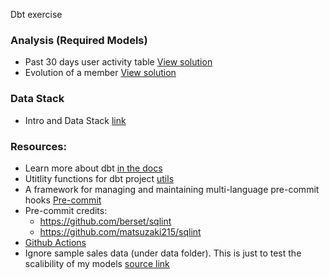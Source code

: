 Dbt exercise
 
### Analysis (Required Models)

- Past 30 days user activity table [View solution](https://github.com/faisalmaqbool94/dbt-exercise/blob/main/models/marts/activities/last_30_days_activities_v1.sql)
- Evolution of a member [View solution](https://github.com/faisalmaqbool94/dbt-exercise/blob/main/models/marts/evolution/user_company_stats_v1.sql)

### Data Stack

- Intro and Data Stack [link](https://docs.google.com/presentation/d/1u7R2M6pNzSH6UnEwMES801k-NuxFBDpJ/edit?usp=sharing&ouid=114582501525272580012&rtpof=true&sd=true)

### Resources:
- Learn more about dbt [in the docs](https://docs.getdbt.com/docs/introduction)
- Utitlity functions for dbt project [utils](https://github.com/dbt-labs/dbt-utils)
- A framework for managing and maintaining multi-language pre-commit hooks [Pre-commit](https://pre-commit.com/#intro)
- Pre-commit credits:
  * https://github.com/berset/sqlint
  * https://github.com/matsuzaki215/sqlint
- [Github Actions](https://docs.github.com/en/actions/learn-github-actions)
- Ignore sample sales data (under data folder). This is just to test the scalibility of my models [source link](https://eforexcel.com/wp/downloads-18-sample-csv-files-data-sets-for-testing-sales/)
